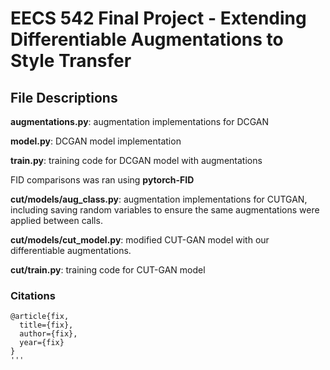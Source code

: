# EECS 542 Final Project - Extending Differentiable Augmentations to Style Transfer

## File Descriptions

**augmentations.py**: augmentation implementations for DCGAN

**model.py**: DCGAN model implementation

**train.py**: training code for DCGAN model with augmentations

FID comparisons was ran using **pytorch-FID**

**cut/models/aug_class.py**: augmentation implementations for CUTGAN, including saving random variables to ensure the same augmentations were applied between calls.

**cut/models/cut_model.py**: modified CUT-GAN model with our differentiable augmentations. 

**cut/train.py**: training code for CUT-GAN model


### Citations ###
```
@article{fix,
  title={fix},
  author={fix},
  year={fix}
}
'''
